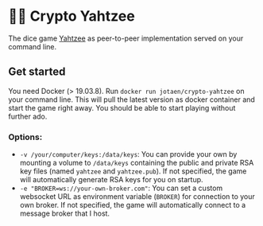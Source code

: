# 🔑🎲 Crypto Yahtzee

The dice game [Yahtzee](https://en.wikipedia.org/wiki/Yahtzee) as peer-to-peer implementation served on your command line.

## Get started

You need Docker (> 19.03.8). Run `docker run jotaen/crypto-yahtzee` on your command line. This will pull the latest version as docker container and start the game right away. You should be able to start playing without further ado.

### Options:

- `-v /your/computer/keys:/data/keys`: You can provide your own by mounting a volume to `/data/keys` containing the public and private RSA key files (named `yahtzee` and `yahtzee.pub`). If not specified, the game will automatically generate RSA keys for you on startup.
- `-e "BROKER=ws://your-own-broker.com"`: You can set a custom websocket URL as environment variable (`BROKER`) for connection to your own broker. If not specified, the game will automatically connect to a message broker that I host.
